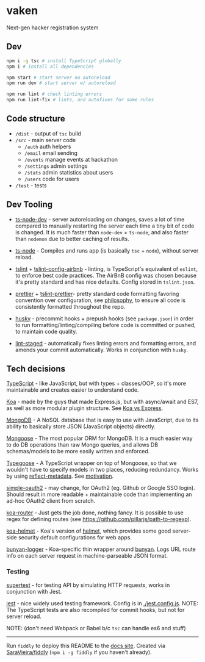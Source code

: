 # vaken
Next-gen hacker registration system


Dev
---

```bash
npm i -g tsc # install TypeScript globally
npm i # install all dependencies

npm start # start server no autoreload
npm run dev # start server w/ autoreload

npm run lint # check linting errors
npm run lint-fix # lints, and autofixes for some rules
```

Code structure
---
* `/dist` - output of `tsc` build
* `/src` - main server code
    * `/auth` auth helpers
    * `/email` email sending
    * `/events` manage events at hackathon
    * `/settings` admin settings
    * `/stats` admin statistics about users
    * `/users` code for users
* `/test` - tests


Dev Tooling
---

* [ts-node-dev](https://github.com/whitecolor/ts-node-dev) - server autoreloading on changes, saves a lot of time compared to manually restarting the server each time a tiny bit of code is changed. It is much faster than `node-dev` + `ts-node`, and also faster than `nodemon` due to better caching of results.

* [ts-node](https://github.com/TypeStrong/ts-node) - Compiles and runs app (is basically `tsc` + `node`), without server reload.

* [tslint](https://www.npmjs.com/package/tslint) + [tslint-config-airbnb](https://www.npmjs.com/package/tslint-config-airbnb) - linting, is TypeScript's equivalent of `eslint`, to enforce best code practices. The AirBnB config was chosen because it's pretty standard and has nice defaults. Config stored in `tslint.json`.

* [prettier](https://www.npmjs.com/package/prettier) + [tslint-prettier](https://www.npmjs.com/package/tslint-config-prettier)- pretty standard code formatting favoring convention over configuration, see [philosophy](https://alexjover.com/blog/use-prettier-with-tslint-and-be-happy/), to ensure all code is consistently formatted throughout the repo.


* [husky](https://github.com/typicode/husky) - precommit hooks + prepush hooks (see `package.json`) in order to run formatting/linting/compiling before code is committed or pushed, to maintain code quality.

* [lint-staged](https://www.npmjs.com/package/lint-staged) - automatically fixes linting errors and formatting errors, and amends your commit automatically. Works in conjunction with `husky`.


Tech decisions
---

[TypeScript](https://www.typescriptlang.org/) - like JavaScript, but with types + classes/OOP, so it's more maintainable and creates easier to understand code.

[Koa](https://koajs.com/) - made by the guys that made Express.js, but with async/await and ES7, as well as more modular plugin structure. See [Koa vs Express](https://github.com/koajs/koa/blob/master/docs/koa-vs-express.md).

[MongoDB](https://www.npmjs.com/package/mongodb) - A NoSQL database that is easy to use with JavaScript, due to its ability to basically store JSON (JavaScript objects) directly.

[Mongoose](https://mongoosejs.com/) - The most popular ORM for MongoDB. It is a much easier way to do DB operations than raw Mongo queries, and allows DB schemas/models to be more easily written and enforced.

[Typegoose](https://github.com/szokodiakos/typegoose) - A TypeScript wrapper on top of Mongoose, so that we wouldn't have to specify models in two places, reducing redundancy. Works by using [reflect-metadata](https://www.npmjs.com/package/reflect-metadata). See [motivation](https://github.com/szokodiakos/typegoose#motivation).

[simple-oauth2](https://www.npmjs.com/package/simple-oauth2) - may change, for OAuth2 (eg. Github or Google SSO login). Should result in more readable + maintainable code than implementing an ad-hoc OAuth2 client from scratch.

[koa-router](https://www.npmjs.com/package/koa-joi-router) - Just gets the job done, nothing fancy. It is possible to use regex for defining routes (see https://github.com/pillarjs/path-to-regexp).

[koa-helmet](https://www.npmjs.com/package/koa-helmet) - Koa's version of [helmet](https://www.npmjs.com/package/helmet), which provides some good server-side security default configurations for web apps.

[bunyan-logger](https://github.com/koajs/bunyan-logger) - Koa-specific thin wrapper around [bunyan](https://github.com/trentm/node-bunyan). Logs URL route info on each server request in machine-parseable JSON format.


### Testing

[supertest](https://github.com/visionmedia/supertest) - for testing API by simulating HTTP requests, works in conjunction with Jest.

[jest](https://jestjs.io/) - nice widely used testing framework. Config is in [./jest.config.js](./jest.config.js). NOTE: The TypeScript tests are also recompiled for commit hooks, but not for server reload.

NOTE: (don't need Webpack or Babel b/c `tsc` can handle es6 and stuff)



---
Run `fiddly` to deploy this README to the [docs site](https://vandyhacks.github.io/vaken/). Created via [SaraVieira/fiddly](https://github.com/SaraVieira/fiddly) (`npm i -g fiddly` if you haven't already).